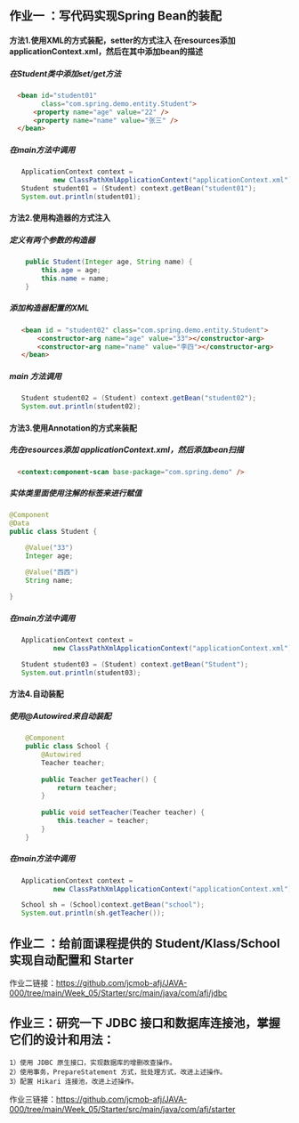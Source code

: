 ## 作业一 ：写代码实现Spring Bean的装配

#### 方法1.使用XML的方式装配，setter的方式注入 在resources添加 applicationContext.xml，然后在其中添加bean的描述

##### 在Student类中添加set/get方法
```html
  <bean id="student01"
        class="com.spring.demo.entity.Student">
      <property name="age" value="22" />
      <property name="name" value="张三" />
  </bean>
```
##### 在main方法中调用
```java
   ApplicationContext context =
           new ClassPathXmlApplicationContext("applicationContext.xml");
   Student student01 = (Student) context.getBean("student01");
   System.out.println(student01);
```

#### 方法2.使用构造器的方式注入

##### 定义有两个参数的构造器
```java
    public Student(Integer age, String name) {
        this.age = age;
        this.name = name;
    }
```
##### 添加构造器配置的XML
```html
   <bean id = "student02" class="com.spring.demo.entity.Student">
       <constructor-arg name="age" value="33"></constructor-arg>
       <constructor-arg name="name" value="李四"></constructor-arg>
   </bean>
```
##### main 方法调用
```java
   Student student02 = (Student) context.getBean("student02");
   System.out.println(student02);
```
#### 方法3.使用Annotation的方式来装配
##### 先在resources添加 applicationContext.xml，然后添加bean扫描
```html
  <context:component-scan base-package="com.spring.demo" />
```
##### 实体类里面使用注解的标签来进行赋值
```java
@Component
@Data
public class Student {

    @Value("33")
    Integer age;

    @Value("西西")
    String name;
    
}
```
##### 在main方法中调用
```java
   ApplicationContext context =
           new ClassPathXmlApplicationContext("applicationContext.xml");

   Student student03 = (Student) context.getBean("Student");
   System.out.println(student03); 
```
#### 方法4.自动装配

##### 使用@Autowired来自动装配
```java
    @Component
    public class School {
        @Autowired
        Teacher teacher;
    
        public Teacher getTeacher() {
            return teacher;
        }
    
        public void setTeacher(Teacher teacher) {
            this.teacher = teacher;
        }
    }
```
##### 在main方法中调用
```java
   ApplicationContext context =
           new ClassPathXmlApplicationContext("applicationContext.xml");

   School sh = (School)context.getBean("school");
   System.out.println(sh.getTeacher());
```

## 作业二 ：给前面课程提供的 Student/Klass/School 实现自动配置和 Starter
作业二链接：<https://github.com/jcmob-afj/JAVA-000/tree/main/Week_05/Starter/src/main/java/com/afj/jdbc>
## 作业三：研究一下 JDBC 接口和数据库连接池，掌握它们的设计和用法： 
    1）使用 JDBC 原生接口，实现数据库的增删改查操作。 
    2）使用事务，PrepareStatement 方式，批处理方式，改进上述操作。 
    3）配置 Hikari 连接池，改进上述操作。
作业三链接：<https://github.com/jcmob-afj/JAVA-000/tree/main/Week_05/Starter/src/main/java/com/afj/starter>